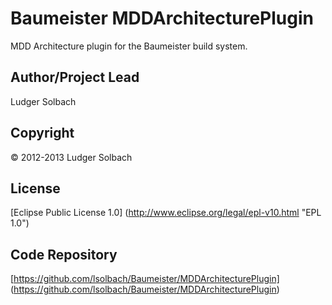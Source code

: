 Baumeister MDDArchitecturePlugin
================================

MDD Architecture plugin for the Baumeister build system.

Author/Project Lead
-------------------
Ludger Solbach

Copyright
---------
© 2012-2013 Ludger Solbach

License
-------
[Eclipse Public License 1.0] (http://www.eclipse.org/legal/epl-v10.html "EPL 1.0")

Code Repository
---------------
[https://github.com/lsolbach/Baumeister/MDDArchitecturePlugin] (https://github.com/lsolbach/Baumeister/MDDArchitecturePlugin)

